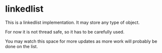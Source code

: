 # linkedlist

This is a linkedlist implementation.
It may store any type of object.

For now it is not thread safe, so it has to be carefully used.

You may watch this space for more updates as more work will probably be done on the list.
